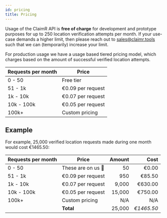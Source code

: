 ```yaml
---
id: pricing
title: Pricing
---
```


Usage of the ClaimR API is **free of charge** for development and prototype purposes for up to 250 location verification attempts per month. If your use-case demands a higher limit, then please reach out to [sales@claimr.tools](mailto:sales@claimr.tools) such that we can (temporarily) increase your limit.

For production usage we have a usage based tiered pricing model, which charges based on the amount of successful verified location attempts.

| Requests per month | Price             |
| ------------------ | ----------------- |
| 0 - 50             | Free tier         |
| 51 - 1k            | €0.09 per request |
| 1k - 10k           | €0.07 per request |
| 10k - 100k         | €0.05 per request |
| 100k+              | Custom pricing    |

## Example

For example, 25,000 verified location requests made during one month would cost €1465.50:

| Requests per month | Price              | Amount |       Cost |
| :----------------- | ------------------ | -----: | ---------: |
| 0 - 50             | These are on us 🎉 |     50 |      €0.00 |
| 51 - 1k            | €0.09 per request  |    950 |     €85.50 |
| 1k - 10k           | €0.07 per request  |  9,000 |    €630.00 |
| 10k - 100k         | €0.05 per request  | 15,000 |    €750.00 |
| 100k+              | Custom pricing     |    N/A |        N/A |
|                    | **Total**          | 25,000 | _€1465.50_ |
